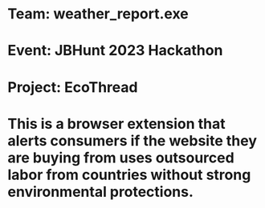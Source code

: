 # Team: weather_report.exe
# Event: JBHunt 2023 Hackathon
# Project: EcoThread

# This is a browser extension that alerts consumers if the website they are buying from uses outsourced labor from countries without strong environmental protections.
